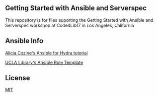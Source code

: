 ## Getting Started with Ansible and Serverspec

This repository is for files suporting the Getting Started with Ansible and Serverspec workshop at Code4Lib17 in Los Angeles, California

## Ansible Info

[Alicia Cozine's Ansible for Hydra tutorial](https://github.com/curationexperts/ansible-hydra/wiki/Ansible-for-Hydra)

[UCLA Library's Ansible Role Template](https://github.com/UCLALibrary/uclalib_role_template)

## License

[MIT](https://opensource.org/licenses/MIT)
